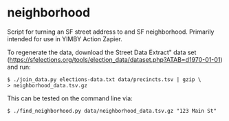 # neighborhood
Script for turning an SF street address to and SF neighborhood. Primarily intended for use in YIMBY Action Zapier.

To regenerate the data, download the Street Data Extract" data set
(https://sfelections.org/tools/election_data/dataset.php?ATAB=d1970-01-01) and
run:

```
$ ./join_data.py elections-data.txt data/precincts.tsv | gzip \
> neighborhood_data.tsv.gz
```

This can be tested on the command line via:

```
$ ./find_neighborhood.py data/neighborhood_data.tsv.gz "123 Main St"
```
